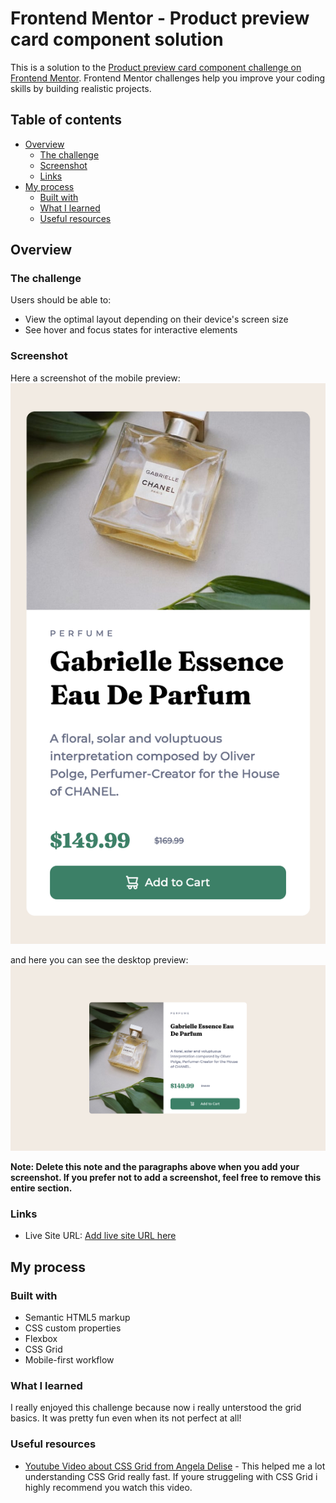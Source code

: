 # Frontend Mentor - Product preview card component solution

This is a solution to the [Product preview card component challenge on Frontend Mentor](https://www.frontendmentor.io/challenges/product-preview-card-component-GO7UmttRfa). Frontend Mentor challenges help you improve your coding skills by building realistic projects. 

## Table of contents

- [Overview](#overview)
  - [The challenge](#the-challenge)
  - [Screenshot](#screenshot)
  - [Links](#links)
- [My process](#my-process)
  - [Built with](#built-with)
  - [What I learned](#what-i-learned)
  - [Useful resources](#useful-resources)




## Overview

### The challenge

Users should be able to:

- View the optimal layout depending on their device's screen size
- See hover and focus states for interactive elements

### Screenshot
Here a screenshot of the mobile preview:
![](./Screenshot-mobile-Product.png)

and here you can see the desktop preview:
![](./Screenshot-desktop-Product.png)



**Note: Delete this note and the paragraphs above when you add your screenshot. If you prefer not to add a screenshot, feel free to remove this entire section.**

### Links

- Live Site URL: [Add live site URL here](https://your-live-site-url.com)

## My process

### Built with

- Semantic HTML5 markup
- CSS custom properties
- Flexbox
- CSS Grid
- Mobile-first workflow



### What I learned

I really enjoyed this challenge because now i really unterstood the grid basics.
It was pretty fun even when its not perfect at all!


### Useful resources

- [Youtube Video about CSS Grid from Angela Delise](https://www.youtube.com/watch?v=68O6eOGAGqA&t=635s) - This helped me a lot understanding CSS Grid really fast. If youre struggeling with CSS Grid i highly recommend you watch this video.


